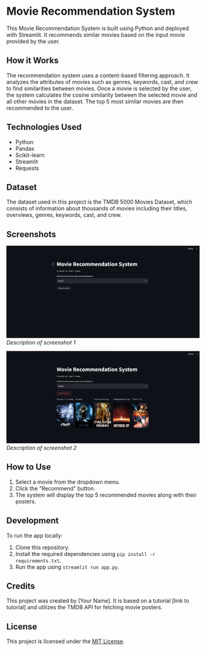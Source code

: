 # Movie Recommendation System

This Movie Recommendation System is built using Python and deployed with Streamlit. It recommends similar movies based on the input movie provided by the user.

## How it Works

The recommendation system uses a content-based filtering approach. It analyzes the attributes of movies such as genres, keywords, cast, and crew to find similarities between movies. Once a movie is selected by the user, the system calculates the cosine similarity between the selected movie and all other movies in the dataset. The top 5 most similar movies are then recommended to the user.

## Technologies Used

- Python
- Pandas
- Scikit-learn
- Streamlit
- Requests

## Dataset

The dataset used in this project is the TMDB 5000 Movies Dataset, which consists of information about thousands of movies including their titles, overviews, genres, keywords, cast, and crew.

## Screenshots

![Screenshot 1](screenshots/screenshot1.png)
*Description of screenshot 1*

![Screenshot 2](screenshots/screenshot2.png)
*Description of screenshot 2*

## How to Use

1. Select a movie from the dropdown menu.
2. Click the "Recommend" button.
3. The system will display the top 5 recommended movies along with their posters.

## Development

To run the app locally:

1. Clone this repository.
2. Install the required dependencies using `pip install -r requirements.txt`.
3. Run the app using `streamlit run app.py`.

## Credits

This project was created by [Your Name]. It is based on a tutorial [link to tutorial] and utilizes the TMDB API for fetching movie posters.

## License

This project is licensed under the [MIT License](LICENSE).

